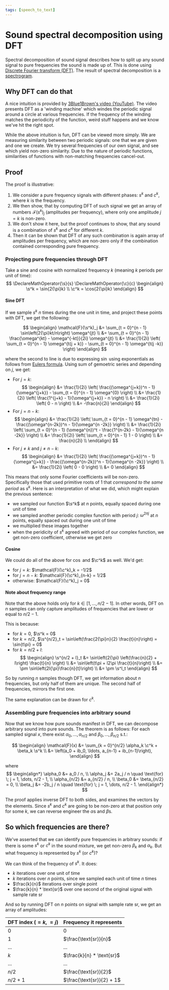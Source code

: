 ```yaml
---
tags: [speech_to_text]
---
```

# Sound spectral decomposition using DFT

Spectral decomposition of sound signal describes how to split up any sound signal to
pure frequencies the sound is made up of. This is done using [Discrete Fourier
transform (DFT)](./discrete_fourier_transform.md). The result of spectral
decomposition is a [spectrogram](./spectrogram.md).



## Why DFT can do that

A nice intuition is provided by [3Blue1Brown's video
(YouTube)](https://youtu.be/spUNpyF58BY?si=SWHJfzYvdtZksMnZ). The video presents
DFT as a 'winding machine' which windes the periodic signal around a circle at
various frequencies. If the frequency of the winding matches the periodicity of
the function, weird stuff happens and we know we've hit the right spot.

While the above intuition is fun, DFT can be viewed more simply. We are
measuring similarity between two periodic signals: one that we are given and one
we create. We try several frequencies of our own signal, and see which yield
non-zero similarity. Due to the nature of periodic functions, similarities of
functions with non-matching frequencies cancel-out.

## Proof

The proof is illustrative:

1. We consider a pure frequency signals with different phases: $s^k$ and $c^k$,
   where $k$ is the frequency.
2. We then show, that by computing DFT of such signal we get an array of numbers
   $\mathcal{F}(s^k)_j$ (amplitudes per frequency), where only one amplitude $j
   = k$ is non-zero.
3. We don't show it here, but the proof continues to show, that any sound is a
   combination of $s^k$ and $c^k$ for different $k$.
4. Then it can be shown that DFT of any such combination is again array of
   amplitudes per frequency, which are non-zero only if the combination
   contained corresponding pure frequency.

### Projecting pure frequencies through DFT

Take a sine and cosine with normalized frequency $k$ (meaning $k$ periods per
unit of time):
$$
\DeclareMathOperator{\s}{s}
\DeclareMathOperator{\c}{c}
\begin{align}
\s^k = \sin{2{\pi}k} \\
\c^k = \cos{2{\pi}k}
\end{align}
$$

#### Sine DFT

If we sample $s^k$ $n$ times during the one unit in time, and project these
points with DFT, we get the following:

$$
\begin{align}
\mathcal{F}(\s^k)_j
&= \sum_{t = 0}^{n - 1} \sin\left(2{\pi}kt/n\right) \omega^{jt} \\
&= \sum_{t = 0}^{n - 1} \frac{\omega^{kt} - \omega^{-kt}}{2i} \omega^{jt} \\
&= \frac{1}{2i} \left(
  \sum_{t = 0}^{n - 1} \omega^{t(j + k)} -
  \sum_{t = 0}^{n - 1} \omega^{t(j -k)}
\right)
\end{align}
$$

where the second to line is due to expressing $\sin$ using exponentials as
follows from [Eulers formula](./eulers_formula.md). Using sum of gemoetric
series and depending on $j$, we get:

- For $j = k$:
$$
\begin{align}
&= \frac{1}{2i} \left( \frac{(\omega^{j+k})^n - 1}{\omega^{j+k}} - \sum_{t = 0}^{n - 1} \omega^{0} \right) \\
&= \frac{1}{2i} \left( \frac{1^{j+k} - 1}{\omega^{j+k}} - n \right) \\
&= \frac{1}{2i} \left( 0 - n \right) \\
&= -\frac{n}{2i}
\end{align}
$$
- For $j = n - k$:
$$
\begin{align}
&= \frac{1}{2i} \left( \sum_{t = 0}^{n - 1} \omega^{tn} - \frac{(\omega^{n-2k})^n - 1}{\omega^{n -2k}} \right) \\
&= \frac{1}{2i} \left( \sum_{t = 0}^{n - 1} (\omega^{n})^t - \frac{1^{n-2k} - 1}{\omega^{n -2k}} \right) \\
&= \frac{1}{2i} \left( \sum_{t = 0}^{n - 1} 1 - 0 \right) \\
&= \frac{n}{2i}  \\
\end{align}
$$
- For $j \ne k$ and $j \ne n-k$:
$$
\begin{align}
&= \frac{1}{2i} \left( \frac{(\omega^{j+k})^n - 1}{\omega^{j+k}} - \frac{(\omega^{n-2k})^n - 1}{\omega^{n -2k}} \right) \\
&= \frac{1}{2i} \left( 0 - 0 \right) \\
&= 0
\end{align}
$$

This means that only some Fourier coefficients will be non-zero. Specifically
those that used primitive roots of 1 that *correspond to the same period* as
$s^k$. Here is an interpretation of what we did, which might explain the
previous sentence:
- we sampled our function $\s^k$ at $n$ points, equally spaced during one
  unit of time
- we sampled another periodic complex function with period $j$:
  $\omega^{2{\pi}j}$ at $n$ points, equally spaced out during one unit of time
- we multiplied these images together
- when the peridicity of $s^k$ agreed with period of our complex function, we
  get non-zero coefficient, otherwise we get zero

#### Cosine

We could do all of the above for $\cos$ and $\c^k$ as well. We'd get:
- for $j = k$: $\mathcal{F}(\c^k)_k = -1/2$
- for $j = n - k$: $\mathcal{F}(\c^k)_{n-k} = 1/2$
- otherwise: $\mathcal{F}(\c^k)_j = 0$

#### Note about frequency range

Note that the above holds only for $k \in [1, \ldots, n/2 - 1]$. In other words,
DFT on $n$ samples can only capture amplitudes of frequencies that are lower or
equal to $n/2 - 1$.

This is because:

- for $k = 0$, $\s^k = 0$
- for $k = n/2$, $\s^{n/2}_t = \sin\left(\frac{2{\pi}n}{2} \frac{t}{n}\right) = \sin{t\pi} = 0$
- for $k = n/2 + l$:
$$
\begin{align}
\s^{n/2 + l}_t &= \sin\left(2{\pi}  \left(\frac{n}{2} + l\right) \frac{t}{n} \right) \\
&= \sin\left(t\pi + l2\pi \frac{t}{n}\right) \\
&= \pm \sin\left(2l{\pi}\frac{n}{t}\right) \\
&= \pm \s^l_t
\end{align}
$$

So by running $n$ samples though DFT, we get information about $n$ frequencies,
but only half of them are unique. The second half of frequencies, mirrors the
first one.

The same explanation can be drawn for $c^k$.

### Assembling pure frequencies into arbitrary sound

Now that we know how pure sounds manifest in DFT, we can decompose arbitrary
sound into pure sounds. The theorem is as follows: For each sampled signal $x$,
there exist $\alpha_0, \ldots, \alpha_{n/2}$ and $\beta_0, \ldots, \beta_{n/2}$
s.t.:

$$
\begin{align}
\mathcal{F}(x) &= \sum_{k = 0}^{n/2} \alpha_k \c^k + \beta_k \s^k \\
&= \left(a_0 + ib_0, \ldots, a_{n-1} + ib_{n-1}\right),
\end{align}
$$

where
$$
\begin{align*}
\alpha_0 &= a_0 / n, \\
\alpha_j &= 2a_j / n \quad \text{for} \; j = 1, \dots, n/2 - 1, \\
\alpha_{n/2} &= a_{n/2} / n, \\
\beta_0 &= \beta_{n/2} = 0, \\
\beta_j &= -2b_j / n \quad \text{for} \; j = 1, \dots, n/2 - 1.
\end{align*}
$$

The proof applies inverse DFT to both sides, and examines the vectors by the
elements. Since $s^k$ and $c^k$ are going to be non-zero at that position only
for some $k$, we can reverse engineer the $\alpha$s and $\beta$s.

## So which frequencies are there?

We've asserted that we can identify pure frequencies in arbitrary sounds: if
there is some $s^k$ or $c^k$ in the sound mixture, we get non-zero $\beta_k$ and
$\alpha_k$. But what frequency is represented by $s^k$ (or $c^k$)?

We can think of the frequency of $s^k$. It does:
- $k$ iterations over one unit of time
- $k$ iterations over $n$ points, since we sampled each unit of time $n$ times
- $\frac{k}{n}$ iterations over single point
- $\frac{k}{n} * \text{sr}$ over one second of the original signal with sample rate
  $\text{sr}$

And so by running DFT on $n$ points on signal with sample rate $\text{sr}$, we
get an array of amplitudes:

| DFT index ($=k$, $=j$) | Frequency it represents |
| ---------------------- | ----------------------- |
| $0$                    | $0$                     |
| $1$                    | $\frac{\text{sr}}{n}$   |
| ...                    | ...                     |
| $k$                    | $\frac{k}{n} * \text{sr}$ |
| ...                    | ...                     |
| $n/2$                  | $\frac{\text{sr}}{2}$   |
| $n/2 + 1$              | $\frac{\text{sr}}{2} + 1$ |

